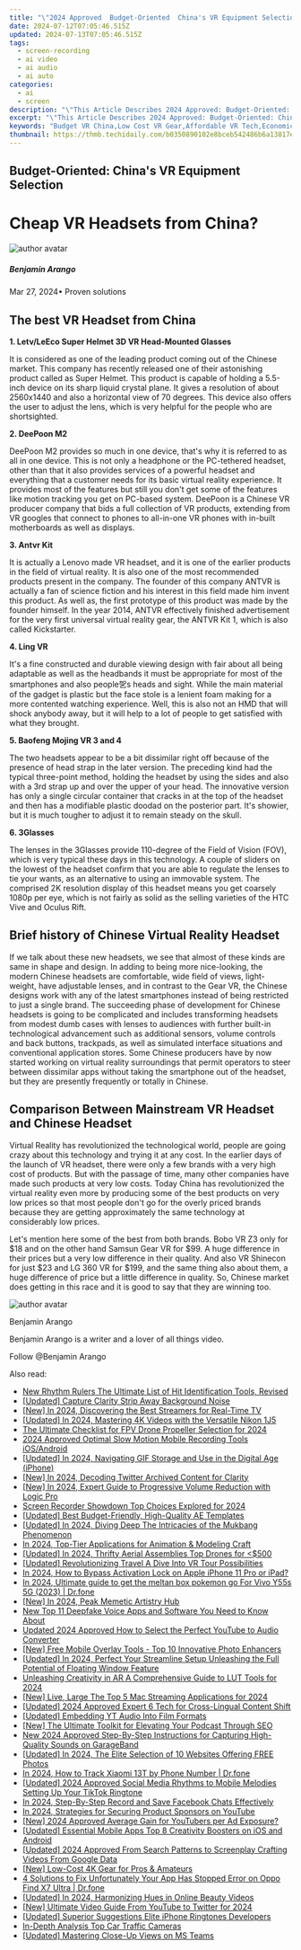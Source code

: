 ```yaml
---
title: "\"2024 Approved  Budget-Oriented  China's VR Equipment Selection\""
date: 2024-07-12T07:05:46.515Z
updated: 2024-07-13T07:05:46.515Z
tags: 
  - screen-recording
  - ai video
  - ai audio
  - ai auto
categories: 
  - ai
  - screen
description: "\"This Article Describes 2024 Approved: Budget-Oriented: China's VR Equipment Selection\""
excerpt: "\"This Article Describes 2024 Approved: Budget-Oriented: China's VR Equipment Selection\""
keywords: "Budget VR China,Low Cost VR Gear,Affordable VR Tech,Economical VR Devices,Frugal Virtual Reality,China VR Selection,VR Equipment on a Budget"
thumbnail: https://thmb.techidaily.com/b0350890102e8bceb542486b6a13817e51d92335c8505179cd1df5114471ab31.jpg
---
```


## Budget-Oriented: China's VR Equipment Selection

# Cheap VR Headsets from China?

![author avatar](https://images.wondershare.com/filmora/article-images/benjamin-arango-author.jpg)

##### Benjamin Arango

 Mar 27, 2024• Proven solutions

## The best VR Headset from China

**1\. Letv/LeEco Super Helmet 3D VR Head-Mounted Glasses**

 It is considered as one of the leading product coming out of the Chinese market. This company has recently released one of their astonishing product called as Super Helmet. This product is capable of holding a 5.5-inch device on its sharp liquid crystal plane. It gives a resolution of about 2560x1440 and also a horizontal view of 70 degrees. This device also offers the user to adjust the lens, which is very helpful for the people who are shortsighted.

**2\. DeePoon M2**

 DeePoon M2 provides so much in one device, that's why it is referred to as all in one device. This is not only a headphone or the PC-tethered headset, other than that it also provides services of a powerful headset and everything that a customer needs for its basic virtual reality experience. It provides most of the features but still you don't get some of the features like motion tracking you get on PC-based system. DeePoon is a Chinese VR producer company that bids a full collection of VR products, extending from VR googles that connect to phones to all-in-one VR phones with in-built motherboards as well as displays.

**3\. Antvr Kit**

 It is actually a Lenovo made VR headset, and it is one of the earlier products in the field of virtual reality. It is also one of the most recommended products present in the company. The founder of this company ANTVR is actually a fan of science fiction and his interest in this field made him invent this product. As well as, the first prototype of this product was made by the founder himself. In the year 2014, ANTVR effectively finished advertisement for the very first universal virtual reality gear, the ANTVR Kit 1, which is also called Kickstarter.

**4\. Ling VR**

 It's a fine constructed and durable viewing design with fair about all being adaptable as well as the headbands it must be appropriate for most of the smartphones and also people乫s heads and sight. While the main material of the gadget is plastic but the face stole is a lenient foam making for a more contented watching experience. Well, this is also not an HMD that will shock anybody away, but it will help to a lot of people to get satisfied with what they brought.

**5\. Baofeng Mojing VR 3 and 4**

 The two headsets appear to be a bit dissimilar right off because of the presence of head strap in the later version. The preceding kind had the typical three-point method, holding the headset by using the sides and also with a 3rd strap up and over the upper of your head. The innovative version has only a single circular container that cracks in at the top of the headset and then has a modifiable plastic doodad on the posterior part. It's showier, but it is much tougher to adjust it to remain steady on the skull.

**6\. 3Glasses**

 The lenses in the 3Glasses provide 110-degree of the Field of Vision (FOV), which is very typical these days in this technology. A couple of sliders on the lowest of the headset confirm that you are able to regulate the lenses to tie your wants, as an alternative to using an immovable system. The comprised 2K resolution display of this headset means you get coarsely 1080p per eye, which is not fairly as solid as the selling varieties of the HTC Vive and Oculus Rift.

## Brief history of Chinese Virtual Reality Headset

 If we talk about these new headsets, we see that almost of these kinds are same in shape and design. In adding to being more nice-looking, the modern Chinese headsets are comfortable, wide field of views, light-weight, have adjustable lenses, and in contrast to the Gear VR, the Chinese designs work with any of the latest smartphones instead of being restricted to just a single brand. The succeeding phase of development for Chinese headsets is going to be complicated and includes transforming headsets from modest dumb cases with lenses to audiences with further built-in technological advancement such as additional sensors, volume controls and back buttons, trackpads, as well as simulated interface situations and conventional application stores. Some Chinese producers have by now started working on virtual reality surroundings that permit operators to steer between dissimilar apps without taking the smartphone out of the headset, but they are presently frequently or totally in Chinese.

## Comparison Between Mainstream VR Headset and Chinese Headset

 Virtual Reality has revolutionized the technological world, people are going crazy about this technology and trying it at any cost. In the earlier days of the launch of VR headset, there were only a few brands with a very high cost of products. But with the passage of time, many other companies have made such products at very low costs. Today China has revolutionized the virtual reality even more by producing some of the best products on very low prices so that most people don't go for the overly priced brands because they are getting approximately the same technology at considerably low prices.

 Let's mention here some of the best from both brands. Bobo VR Z3 only for $18 and on the other hand Samsun Gear VR for $99\. A huge difference in their prices but a very low difference in their quality. And also VR Shinecon for just $23 and LG 360 VR for $199, and the same thing also about them, a huge difference of price but a little difference in quality. So, Chinese market does getting in this race and it is good to say that they are winning too.

![author avatar](https://images.wondershare.com/filmora/article-images/benjamin-arango-author.jpg)

Benjamin Arango

Benjamin Arango is a writer and a lover of all things video.

Follow @Benjamin Arango


<ins class="adsbygoogle"
     style="display:block"
     data-ad-format="autorelaxed"
     data-ad-client="ca-pub-7571918770474297"
     data-ad-slot="1223367746"></ins>



<ins class="adsbygoogle"
     style="display:block"
     data-ad-client="ca-pub-7571918770474297"
     data-ad-slot="8358498916"
     data-ad-format="auto"
     data-full-width-responsive="true"></ins>




<span class="atpl-alsoreadstyle">Also read:</span>
<div><ul>
<li><a href="https://voice-adjusting.techidaily.com/new-rhythm-rulers-the-ultimate-list-of-hit-identification-tools-revised/"><u>New Rhythm Rulers The Ultimate List of Hit Identification Tools, Revised</u></a></li>
<li><a href="https://fox-links.techidaily.com/updated-capture-clarity-strip-away-background-noise/"><u>[Updated] Capture Clarity  Strip Away Background Noise</u></a></li>
<li><a href="https://fox-links.techidaily.com/new-in-2024-discovering-the-best-streamers-for-real-time-tv/"><u>[New] In 2024, Discovering the Best Streamers for Real-Time TV</u></a></li>
<li><a href="https://fox-links.techidaily.com/updated-in-2024-mastering-4k-videos-with-the-versatile-nikon-1j5/"><u>[Updated] In 2024, Mastering 4K Videos with the Versatile Nikon 1J5</u></a></li>
<li><a href="https://fox-links.techidaily.com/the-ultimate-checklist-for-fpv-drone-propeller-selection-for-2024/"><u>The Ultimate Checklist for FPV Drone Propeller Selection for 2024</u></a></li>
<li><a href="https://extra-guidance.techidaily.com/2024-approved-optimal-slow-motion-mobile-recording-tools-iosandroid/"><u>2024 Approved  Optimal Slow Motion Mobile Recording Tools iOS/Android</u></a></li>
<li><a href="https://fox-links.techidaily.com/updated-in-2024-navigating-gif-storage-and-use-in-the-digital-age-iphone/"><u>[Updated] In 2024, Navigating GIF Storage and Use in the Digital Age (iPhone)</u></a></li>
<li><a href="https://twitter-videos.techidaily.com/new-in-2024-decoding-twitter-archived-content-for-clarity/"><u>[New] In 2024, Decoding Twitter Archived Content for Clarity</u></a></li>
<li><a href="https://fox-links.techidaily.com/new-in-2024-expert-guide-to-progressive-volume-reduction-with-logic-pro/"><u>[New] In 2024, Expert Guide to Progressive Volume Reduction with Logic Pro</u></a></li>
<li><a href="https://screen-capture.techidaily.com/screen-recorder-showdown-top-choices-explored-for-2024/"><u>Screen Recorder Showdown  Top Choices Explored for 2024</u></a></li>
<li><a href="https://fox-links.techidaily.com/updated-best-budget-friendly-high-quality-ae-templates/"><u>[Updated] Best Budget-Friendly, High-Quality AE Templates</u></a></li>
<li><a href="https://facebook-video-footage.techidaily.com/updated-in-2024-diving-deep-the-intricacies-of-the-mukbang-phenomenon/"><u>[Updated] In 2024, Diving Deep  The Intricacies of the Mukbang Phenomenon</u></a></li>
<li><a href="https://some-guidance.techidaily.com/in-2024-top-tier-applications-for-animation-and-modeling-craft/"><u>In 2024, Top-Tier Applications for Animation & Modeling Craft</u></a></li>
<li><a href="https://fox-links.techidaily.com/updated-in-2024-thrifty-aerial-assemblies-top-drones-for-(500/"><u>[Updated] In 2024, Thrifty Aerial Assemblies  Top Drones for <$500</u></a></li>
<li><a href="https://fox-links.techidaily.com/updated-revolutionizing-travel-a-dive-into-vr-tour-possibilities/"><u>[Updated] Revolutionizing Travel  A Dive Into VR Tour Possibilities</u></a></li>
<li><a href="https://activate-lock.techidaily.com/in-2024-how-to-bypass-activation-lock-on-apple-iphone-11-pro-or-ipad-by-drfone-ios/"><u>In 2024, How to Bypass Activation Lock on Apple iPhone 11 Pro or iPad?</u></a></li>
<li><a href="https://change-location.techidaily.com/in-2024-ultimate-guide-to-get-the-meltan-box-pokemon-go-for-vivo-y55s-5g-2023-drfone-by-drfone-virtual-android/"><u>In 2024, Ultimate guide to get the meltan box pokemon go For Vivo Y55s 5G (2023) | Dr.fone</u></a></li>
<li><a href="https://fox-links.techidaily.com/new-in-2024-peak-memetic-artistry-hub/"><u>[New] In 2024, Peak Memetic Artistry Hub</u></a></li>
<li><a href="https://ai-voice-clone.techidaily.com/new-top-11-deepfake-voice-apps-and-software-you-need-to-know-about/"><u>New Top 11 Deepfake Voice Apps and Software You Need to Know About</u></a></li>
<li><a href="https://smart-video-creator.techidaily.com/updated-2024-approved-how-to-select-the-perfect-youtube-to-audio-converter/"><u>Updated 2024 Approved How to Select the Perfect YouTube to Audio Converter</u></a></li>
<li><a href="https://fox-links.techidaily.com/new-free-mobile-overlay-tools-top-10-innovative-photo-enhancers/"><u>[New] Free Mobile Overlay Tools - Top 10 Innovative Photo Enhancers</u></a></li>
<li><a href="https://fox-links.techidaily.com/updated-in-2024-perfect-your-streamline-setup-unleashing-the-full-potential-of-floating-window-feature/"><u>[Updated] In 2024, Perfect Your Streamline Setup  Unleashing the Full Potential of Floating Window Feature</u></a></li>
<li><a href="https://fox-links.techidaily.com/unleashing-creativity-in-ar-a-comprehensive-guide-to-lut-tools-for-2024/"><u>Unleashing Creativity in AR  A Comprehensive Guide to LUT Tools for 2024</u></a></li>
<li><a href="https://fox-links.techidaily.com/new-live-large-the-top-5-mac-streaming-applications-for-2024/"><u>[New] Live, Large  The Top 5 Mac Streaming Applications for 2024</u></a></li>
<li><a href="https://fox-links.techidaily.com/updated-2024-approved-expert-6-tech-for-cross-lingual-content-shift/"><u>[Updated] 2024 Approved  Expert 6 Tech for Cross-Lingual Content Shift</u></a></li>
<li><a href="https://fox-links.techidaily.com/updated-embedding-yt-audio-into-film-formats/"><u>[Updated] Embedding YT Audio Into Film Formats</u></a></li>
<li><a href="https://fox-links.techidaily.com/new-the-ultimate-toolkit-for-elevating-your-podcast-through-seo/"><u>[New] The Ultimate Toolkit for Elevating Your Podcast Through SEO</u></a></li>
<li><a href="https://audio-shaping.techidaily.com/new-2024-approved-step-by-step-instructions-for-capturing-high-quality-sounds-on-garageband/"><u>New 2024 Approved Step-By-Step Instructions for Capturing High-Quality Sounds on GarageBand</u></a></li>
<li><a href="https://fox-links.techidaily.com/updated-in-2024-the-elite-selection-of-10-websites-offering-free-photos/"><u>[Updated] In 2024, The Elite Selection of 10 Websites Offering FREE Photos</u></a></li>
<li><a href="https://android-location-track.techidaily.com/in-2024-how-to-track-xiaomi-13t-by-phone-number-drfone-by-drfone-virtual-android/"><u>In 2024, How to Track Xiaomi 13T by Phone Number | Dr.fone</u></a></li>
<li><a href="https://fox-links.techidaily.com/updated-2024-approved-social-media-rhythms-to-mobile-melodies-setting-up-your-tiktok-ringtone/"><u>[Updated] 2024 Approved  Social Media Rhythms to Mobile Melodies  Setting Up Your TikTok Ringtone</u></a></li>
<li><a href="https://visual-screen-recording.techidaily.com/in-2024-step-by-step-record-and-save-facebook-chats-effectively/"><u>In 2024, Step-By-Step  Record and Save Facebook Chats Effectively</u></a></li>
<li><a href="https://some-approaches.techidaily.com/in-2024-strategies-for-securing-product-sponsors-on-youtube/"><u>In 2024, Strategies for Securing Product Sponsors on YouTube</u></a></li>
<li><a href="https://youtube-web.techidaily.com/024-approved-average-gain-for-youtubers-per-ad-exposure/"><u>[New] 2024 Approved  Average Gain for YouTubers per Ad Exposure?</u></a></li>
<li><a href="https://fox-links.techidaily.com/updated-essential-mobile-apps-top-8-creativity-boosters-on-ios-and-android/"><u>[Updated] Essential Mobile Apps  Top 8 Creativity Boosters on iOS and Android</u></a></li>
<li><a href="https://eaxpv-info.techidaily.com/updated-2024-approved-from-search-patterns-to-screenplay-crafting-videos-from-google-data/"><u>[Updated] 2024 Approved  From Search Patterns to Screenplay  Crafting Videos From Google Data</u></a></li>
<li><a href="https://fox-links.techidaily.com/new-low-cost-4k-gear-for-pros-and-amateurs/"><u>[New] Low-Cost 4K Gear for Pros & Amateurs</u></a></li>
<li><a href="https://howto.techidaily.com/4-solutions-to-fix-unfortunately-your-app-has-stopped-error-on-oppo-find-x7-ultra-drfone-by-drfone-fix-android-problems-fix-android-problems/"><u>4 Solutions to Fix Unfortunately Your App Has Stopped Error on Oppo Find X7 Ultra | Dr.fone</u></a></li>
<li><a href="https://eaxpv-info.techidaily.com/updated-in-2024-harmonizing-hues-in-online-beauty-videos/"><u>[Updated] In 2024, Harmonizing Hues in Online Beauty Videos</u></a></li>
<li><a href="https://fox-links.techidaily.com/new-ultimate-video-guide-from-youtube-to-twitter-for-2024/"><u>[New] Ultimate Video Guide  From YouTube to Twitter for 2024</u></a></li>
<li><a href="https://fox-boxes.techidaily.com/updated-superior-suggestions-elite-iphone-ringtones-developers/"><u>[Updated] Superior Suggestions  Elite iPhone Ringtones Developers</u></a></li>
<li><a href="https://extra-hints.techidaily.com/in-depth-analysis-top-car-traffic-cameras/"><u>In-Depth Analysis  Top Car Traffic Cameras</u></a></li>
<li><a href="https://fox-links.techidaily.com/updated-mastering-close-up-views-on-ms-teams/"><u>[Updated] Mastering Close-Up Views on MS Teams</u></a></li>
</ul></div>
